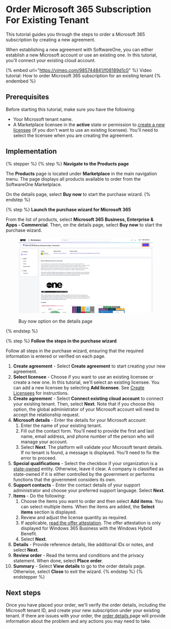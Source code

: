 # Order Microsoft 365 Subscription For Existing Tenant



This tutorial guides you through the steps to order a Microsoft 365 subscription by creating a new agreement.

When establishing a new agreement with SoftwareOne, you can either establish a new Microsoft account or use an existing one. In this tutorial, you'll connect your existing cloud account.&#x20;

{% embed url="https://vimeo.com/985744841/f08189d1c0" %}
Video tutorial: How to order Microsoft 365 subscription for an existing tenant
{% endembed %}

## Prerequisites <a href="#howtoorderamicrosoft365subscriptionforanexistingmicrosofttenant-prerequisites" id="howtoorderamicrosoft365subscriptionforanexistingmicrosofttenant-prerequisites"></a>

Before starting this tutorial, make sure you have the following:

* Your Microsoft tenant name.&#x20;
* A Marketplace licensee in the **active** state or permission to [create a new licensee](../../../modules-and-features/settings/licensees/create-licensees.md) (if you don't want to use an existing licensee). You'll need to select the licensee when you are creating the agreement.&#x20;

## Implementation

{% stepper %}
{% step %}
**Navigate to the Products page**

The **Products** page is located under **Marketplace** in the main navigation menu. The page displays all products available to order from the SoftwareOne Marketplace.

On the details page, select **Buy now** to start the purchase wizard.
{% endstep %}

{% step %}
**Launch the purchase wizard for Microsoft 365**

From the list of products, select **Microsoft 365 Business, Enterprise & Apps - Commercial**. Then, on the details page, select **Buy now** to start the purchase wizard.

<figure><img src="../../../.gitbook/assets/MS365BuyNow.png" alt=""><figcaption><p>Buy now option on the details page</p></figcaption></figure>
{% endstep %}

{% step %}
**Follow the steps in the purchase wizard**

Follow all steps in the purchase wizard, ensuring that the required information is entered or verified on each page.

1. **Create agreement** - Select **Create agreement** to start creating your new agreement.
2. **Select licensee** - Choose if you want to use an existing licensee or create a new one. In this tutorial, we'll select an existing licensee. You can add a new licensee by selecting **Add licensee**. See [Create Licensees](../../../modules-and-features/settings/licensees/create-licensees.md) for instructions.
3. **Create agreemen**t - Select **Connect existing cloud account** to connect your existing tenant. Then, select **Next**. Note that if you choose this option, the global administrator of your Microsoft account will need to accept the relationship request.
4. **Microsoft details** - Enter the details for your Microsoft account:
   1. Enter the name of your existing tenant.
   2. Fill out the contact form. You'll need to provide the first and last name, email address, and phone number of the person who will manage your account.&#x20;
   3. Select **Next**. The platform will validate your Microsoft tenant details. If no tenant is found, a message is displayed. You'll need to fix the error to proceed.
5. **Special qualifications** - Select the checkbox if your organization is a [state-owned](https://www.microsoft.com/en-us/legal/compliance/anticorruption/criteria) entity. Otherwise, leave it clear. A company is classified as state-owned if it is either controlled by the government or performs functions that the government considers its own.
6. **Support contacts** - Enter the contact details of your support administrator and choose your preferred support language. Select **Next**.
7. **Items** - Do the following:
   1. Choose the items you want to order and then select **Add items**. You can select multiple items. When the items are added, the **Select items** section is displayed.
   2. Review and adjust the license quantity as required.
   3. If applicable, [read the offer attestation](../faqs/what-is-offer-attestation.md). The offer attestation is only displayed for Windows 365 Business with the Windows Hybrid Benefit.&#x20;
   4. Select **Next**.
8. **Details** - Provide reference details, like additional IDs or notes, and select **Next**.
9. **Review order** - Read the terms and conditions and the privacy statement. When done, select **Place order**.
10. **Summary** - Select **View details** to go to the order details page. Otherwise, select **Close** to exit the wizard.
{% endstep %}
{% endstepper %}

## Next steps

Once you have placed your order, we'll verify the order details, including the Microsoft tenant ID, and create your new subscription under your existing tenant. If there are issues with your order, the [order details ](https://docs.platform.softwareone.com/modules-and-features/marketplace/orders#subscription-details)page will provide information about the problem and any actions you may need to take.
